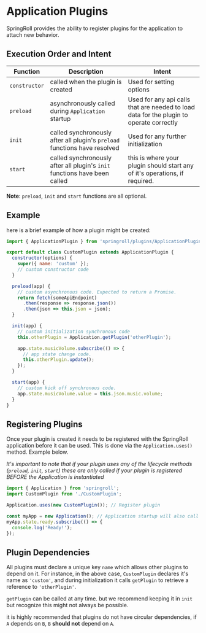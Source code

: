 # Application Plugins
SpringRoll provides the ability to register plugins for the application to attach new behavior.

## Execution Order and Intent
| Function | Description | Intent |
| --- | --- | --- |
| `constructor` | called when the plugin is created | Used for setting options |
| `preload` | asynchronously called during `Application` startup | Used for any api calls that are needed to load data for the plugin to operate correctly |
| `init` | called synchronously after all plugin's `preload` functions have resolved | Used for any further initialization |
| `start` | called synchronously after all plugin's `init` functions have been called | this is where your plugin should start any of it's operations, if required. |

**Note**: `preload`, `init` and `start` functions are all optional. 


## Example
here is a brief example of how a plugin might be created:
```javascript
import { ApplicationPlugin } from 'springroll/plugins/ApplicationPlugin';

export default class CustomPlugin extends ApplicationPlugin {
  constructor(options) {
    super({ name: 'custom' });
    // custom constructor code
  }

  preload(app) {
    // custom asynchronous code. Expected to return a Promise.
    return fetch(someApiEndpoint)
      .then(response => response.json())
      .then(json => this.json = json);
  }

  init(app) {
    // custom initialization synchronous code
    this.otherPlugin = Application.getPlugin('otherPlugin');

    app.state.musicVolume.subscribe(() => {
      // app state change code.
      this.otherPlugin.update();
    });
  }

  start(app) {
    // custom kick off synchronous code.
    app.state.musicVolume.value = this.json.music.volume;
  }
}
```

## Registering Plugins

Once your plugin is created it needs to be registered with the SpringRoll application before it can be used. This is done via the `Application.uses()` method. Example below. 

*It's important to note that if your plugin uses any of the lifecycle methods (`preload`, `init`, `start`) these are only called if your plugin is registered BEFORE the Application is instantiated*


```javascript
import { Application } from 'springroll';
import CustomPlugin from './CustomPlugin';

Application.uses(new CustomPlugin()); // Register plugin

const myApp = new Application(); // Application startup will also call the lifecycle methods of plugins
myApp.state.ready.subscribe(() => {
  console.log('Ready!');
});
```

## Plugin Dependencies
All plugins must declare a unique key `name` which allows other plugins to depend on it. For instance, in the above case, `CustomPlugin` declares it's name as `'custom'`, and during initialization it calls `getPlugin` to retrieve a reference to `'otherPlugin'`.

`getPlugin` can be called at any time. but we recommend keeping it in `init` but recognize this might not always be possible.

it is highly recommended that plugins do not have circular dependencies, if `A` depends on `B`, `B` **should not** depend on `A`. 


